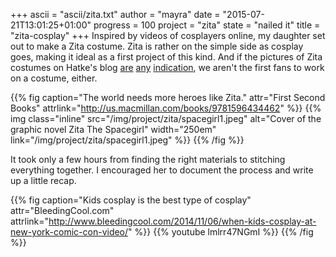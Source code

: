 +++
ascii = "ascii/zita.txt"
author = "mayra"
date = "2015-07-21T13:01:25+01:00"
progress = 100
project = "zita"
state = "nailed it"
title = "zita-cosplay"
+++
Inspired by videos of cosplayers online, my daughter set out to make a Zita costume. Zita is rather on the simple side as cosplay goes, making it ideal as a first project of this kind. And if the pictures of Zita costumes on Hatke's blog [are](http://www.benhatke.com/2014/10/a-halloween-post-with-trick-and-treat.html) [any](http://www.benhatke.com/2013/11/the-great-zita-spacegirl-costume-parade_5.html) [indication](http://www.benhatke.com/2013/11/the-great-zita-spacegirl-costume-parade.html), we aren't the first fans to work on a costume, either.

{{% fig caption="The world needs more heroes like Zita." attr="First Second Books" attrlink="http://us.macmillan.com/books/9781596434462" %}}
{{% img class="inline" src="/img/project/zita/spacegirl1.jpeg" alt="Cover of the graphic novel Zita The Spacegirl" width="250em" link="/img/project/zita/spacegirl1.jpeg" %}}
{{% /fig %}}

It took only a few hours from finding the right materials to stitching everything together. I encouraged her to document the process and write up a little recap.

{{% fig caption="Kids cosplay is the best type of cosplay" attr="BleedingCool.com" attrlink="http://www.bleedingcool.com/2014/11/06/when-kids-cosplay-at-new-york-comic-con-video/" %}}
{{% youtube lmlrr47NGmI %}}
{{% /fig %}}


